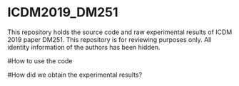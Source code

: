 # ICDM2019_DM251

This repository holds the source code and raw experimental results of ICDM 2019 paper DM251. This repository is for reviewing purposes only. All identity information of the authors has been hidden.

#How to use the code



#How did we obtain the experimental results?

